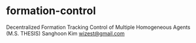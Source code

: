 formation-control
=================

Decentralized Formation Tracking Control of Multiple Homogeneous Agents (M.S. THESIS)
Sanghoon Kim <wizest@gmail.com>
